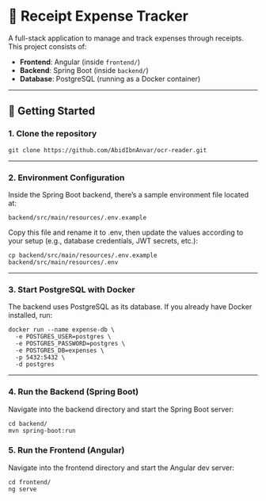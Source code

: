 # 📑 Receipt Expense Tracker

A full-stack application to manage and track expenses through receipts.  
This project consists of:

- **Frontend**: Angular (inside `frontend/`)
- **Backend**: Spring Boot (inside `backend/`)
- **Database**: PostgreSQL (running as a Docker container)

---

## 🚀 Getting Started

### 1. Clone the repository

```
git clone https://github.com/AbidIbnAnvar/ocr-reader.git
```
---

### 2. Environment Configuration
Inside the Spring Boot backend, there’s a sample environment file located at:
```
backend/src/main/resources/.env.example
```
Copy this file and rename it to .env, then update the values according to your setup (e.g., database credentials, JWT secrets, etc.):
```
cp backend/src/main/resources/.env.example backend/src/main/resources/.env
```
---

### 3. Start PostgreSQL with Docker

The backend uses PostgreSQL as its database.
If you already have Docker installed, run:

```
docker run --name expense-db \
  -e POSTGRES_USER=postgres \
  -e POSTGRES_PASSWORD=postgres \
  -e POSTGRES_DB=expenses \
  -p 5432:5432 \
  -d postgres
```
---

### 4. Run the Backend (Spring Boot)

Navigate into the backend directory and start the Spring Boot server:
```
cd backend/
mvn spring-boot:run
```

### 5. Run the Frontend (Angular)

Navigate into the frontend directory and start the Angular dev server:
```
cd frontend/
ng serve
```

